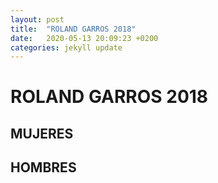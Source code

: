 ```yaml
---
layout: post
title:  "ROLAND GARROS 2018"
date:   2020-05-13 20:09:23 +0200
categories: jekyll update
---
```


# ROLAND GARROS 2018

## MUJERES

## HOMBRES
